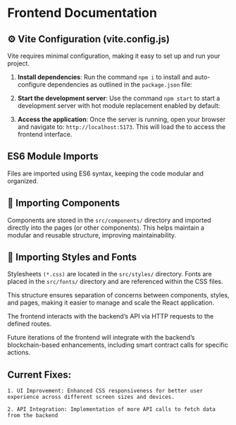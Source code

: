 # Frontend Documentation

## ⚙️ Vite Configuration (vite.config.js)

Vite requires minimal configuration, making it easy to set up and run your project.

1. **Install dependencies**: Run the command `npm i` to install and auto-configure dependencies as outlined in the `package.json` file:

2. **Start the development server**: Use the command `npm start` to start a development server with hot module replacement enabled by default:

3. **Access the application**: Once the server is running, open your browser and navigate to: `http://localhost:5173`. This will load the to access the frontend interface.
   
   
## ES6 Module Imports

Files are imported using ES6 syntax, keeping the code modular and organized.


## 🧩 Importing Components 
Components are stored in the ```src/components/``` directory and imported directly into the pages (or other components). This helps maintain a modular and reusable structure, improving maintainability.


## 🎨 Importing Styles and Fonts

Stylesheets ``(*.css)`` are located in the ```src/styles/``` directory.
Fonts are placed in the ```src/fonts/``` directory and are referenced within the CSS files.

This structure ensures separation of concerns between components, styles, and pages, making it easier to manage and scale the React application. 


The frontend interacts with the backend’s API via HTTP requests to the defined routes.

Future iterations of the frontend will integrate with the backend’s blockchain-based enhancements, including smart contract calls for specific actions.

## Current Fixes:

    1. UI Improvement: Enhanced CSS responsiveness for better user experience across different screen sizes and devices.
    
    2. API Integration: Implementation of more API calls to fetch data from the backend
